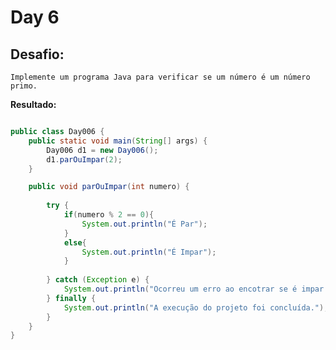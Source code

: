 # Day 6

## Desafio:

	Implemente um programa Java para verificar se um número é um número primo.
**Resultado:**

```java

public class Day006 {
    public static void main(String[] args) {
        Day006 d1 = new Day006();
        d1.parOuImpar(2);
    }

    public void parOuImpar(int numero) {
      
        try {
            if(numero % 2 == 0){
                System.out.println("É Par");
            }
            else{
                System.out.println("É Impar");
            }
          
        } catch (Exception e) {
            System.out.println("Ocorreu um erro ao encotrar se é impar ou par: " + e.getMessage());
        } finally {
            System.out.println("A execução do projeto foi concluída.");
        }
    }
}
